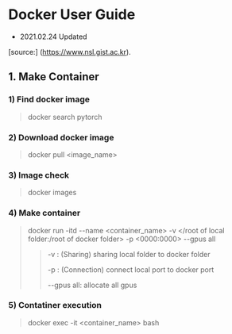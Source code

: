 # Docker User Guide
- 2021.02.24 Updated

[source:] (https://www.nsl.gist.ac.kr).

## 1. Make Container
### 1) Find docker image
   > docker search pytorch
### 2) Download docker image
   > docker pull <image_name>
### 3) Image check
   > docker images
### 4) Make container 
   > docker run -itd --name <container_name> -v </root of local folder:/root of docker folder> -p <0000:0000> --gpus all
   > > -v : (Sharing) sharing local folder to docker folder
   > > 
   > > -p : (Connection) connect local port to docker port
   > > 
   > > --gpus all: allocate all gpus 
### 5) Contatiner execution
   > docker exec -it <container_name> bash
